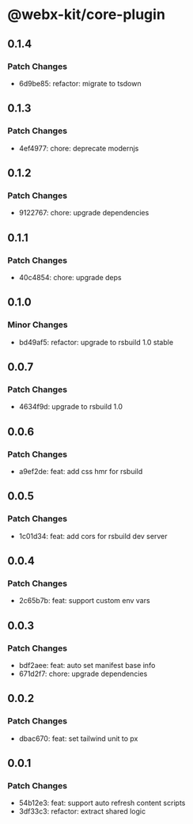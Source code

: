 # @webx-kit/core-plugin

## 0.1.4

### Patch Changes

- 6d9be85: refactor: migrate to tsdown

## 0.1.3

### Patch Changes

- 4ef4977: chore: deprecate modernjs

## 0.1.2

### Patch Changes

- 9122767: chore: upgrade dependencies

## 0.1.1

### Patch Changes

- 40c4854: chore: upgrade deps

## 0.1.0

### Minor Changes

- bd49af5: refactor: upgrade to rsbuild 1.0 stable

## 0.0.7

### Patch Changes

- 4634f9d: upgrade to rsbuild 1.0

## 0.0.6

### Patch Changes

- a9ef2de: feat: add css hmr for rsbuild

## 0.0.5

### Patch Changes

- 1c01d34: feat: add cors for rsbuild dev server

## 0.0.4

### Patch Changes

- 2c65b7b: feat: support custom env vars

## 0.0.3

### Patch Changes

- bdf2aee: feat: auto set manifest base info
- 671d2f7: chore: upgrade dependencies

## 0.0.2

### Patch Changes

- dbac670: feat: set tailwind unit to px

## 0.0.1

### Patch Changes

- 54b12e3: feat: support auto refresh content scripts
- 3df33c3: refactor: extract shared logic
